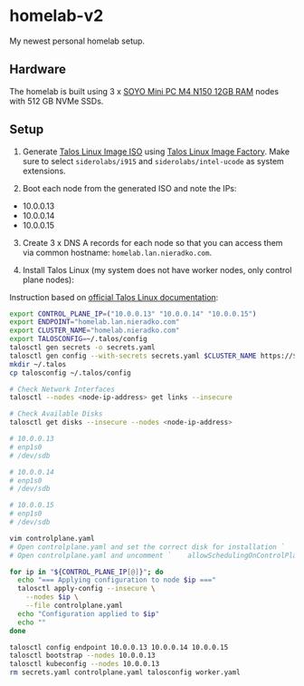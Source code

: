 # homelab-v2

My newest personal homelab setup. 

## Hardware

The homelab is built using 3 x [SOYO Mini PC M4 N150 12GB RAM](https://aliexpress.com/item/1005009129521817.html) nodes with 512 GB NVMe SSDs.

## Setup

1. Generate [Talos Linux Image ISO](https://talos.dev/) using [Talos Linux Image Factory](https://factory.talos.dev/). Make sure to select `siderolabs/i915` and `siderolabs/intel-ucode` as system extensions.

2. Boot each node from the generated ISO and note the IPs:

- 10.0.0.13
- 10.0.0.14
- 10.0.0.15

3. Create 3 x DNS A records for each node so that you can access them via common hostname: `homelab.lan.nieradko.com`.

4. Install Talos Linux (my system does not have worker nodes, only control plane nodes):

Instruction based on [official Talos Linux documentation](https://docs.siderolabs.com/talos/v1.11/getting-started/prodnotes):

```bash
export CONTROL_PLANE_IP=("10.0.0.13" "10.0.0.14" "10.0.0.15")
export ENDPOINT="homelab.lan.nieradko.com"
export CLUSTER_NAME="homelab.nieradko.com"
export TALOSCONFIG=~/.talos/config
talosctl gen secrets -o secrets.yaml
talosctl gen config --with-secrets secrets.yaml $CLUSTER_NAME https://$ENDPOINT:6443
mkdir ~/.talos
cp talosconfig ~/.talos/config

# Check Network Interfaces
talosctl --nodes <node-ip-address> get links --insecure

# Check Available Disks
talosctl get disks --insecure --nodes <node-ip-address>

# 10.0.0.13
# enp1s0
# /dev/sdb

# 10.0.0.14
# enp1s0
# /dev/sdb

# 10.0.0.15
# enp1s0
# /dev/sdb

vim controlplane.yaml
# Open controlplane.yaml and set the correct disk for installation `        disk: /dev/sdb # The disk used for installations.`
# Open controlplane.yaml and uncomment `    allowSchedulingOnControlPlanes: true`

for ip in "${CONTROL_PLANE_IP[@]}"; do
  echo "=== Applying configuration to node $ip ==="
  talosctl apply-config --insecure \
    --nodes $ip \
    --file controlplane.yaml
  echo "Configuration applied to $ip"
  echo ""
done

talosctl config endpoint 10.0.0.13 10.0.0.14 10.0.0.15
talosctl bootstrap --nodes 10.0.0.13
talosctl kubeconfig --nodes 10.0.0.13
rm secrets.yaml controlplane.yaml talosconfig worker.yaml
```
